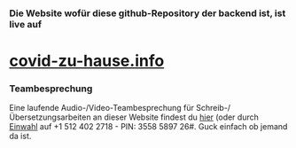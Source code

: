 ### Die Website wofür diese github-Repository der backend ist, ist live auf

# [covid-zu-hause.info](https://www.covid-zu-hause.info)


### Teambesprechung

Eine laufende Audio-/Video-Teambesprechung für Schreib-/Übersetzungsarbeiten an dieser Website findest du [hier](https://meet.jit.si/OngoingTeamMeetingForCovidAtHome) (oder durch [Einwahl](+15124022718) auf +1 512 402 2718 - PIN: 3558 5897 26#. Guck einfach ob jemand da ist.
